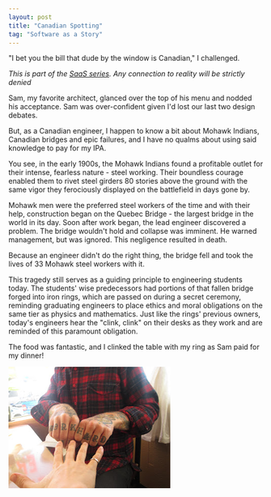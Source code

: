```yaml
---
layout: post
title: "Canadian Spotting"
tag: "Software as a Story"
---
```


"I bet you the bill that dude by the window is Canadian," I challenged.

_This is part of the [SaaS series](tags/index.html#Software%20as%20a%20Story). Any connection to reality will be strictly denied_

Sam, my favorite architect, glanced over the top of his menu and nodded his acceptance. Sam was over-confident given I'd lost our last two design debates.

But, as a Canadian engineer, I happen to know a bit about Mohawk Indians, Canadian bridges and epic failures, and I have no qualms about using said knowledge to pay for my IPA.

You see, in the early 1900s, the Mohawk Indians found a profitable outlet for their intense, fearless nature - steel working. Their boundless courage enabled them to rivet steel girders 80 stories above the ground with the same vigor they ferociously displayed on the battlefield in days gone by.

Mohawk men were the preferred steel workers of the time and with their help, construction began on the Quebec Bridge - the largest bridge in the world in its day. Soon after work began, the lead engineer discovered a problem. The bridge wouldn't hold and collapse was imminent. He warned management, but was ignored. This negligence resulted in death.

Because an engineer didn't do the right thing, the bridge fell and took the lives of 33 Mohawk steel workers with it.

This tragedy still serves as a guiding principle to engineering students today. The students' wise predecessors had portions of that fallen bridge forged into iron rings, which are passed on during a secret ceremony, reminding graduating engineers to place ethics and moral obligations on the same tier as physics and mathematics. Just like the rings' previous owners, today's engineers hear the "clink, clink" on their desks as they work and are reminded of this paramount obligation.

The food was fantastic, and I clinked the table with my ring as Sam paid for my dinner!

![iron_ring](/images/ironring.jpg)

